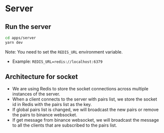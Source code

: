 # Server

## Run the server

```bash
cd apps/server
yarn dev
```

Note: You need to set the `REDIS_URL` environment variable.

- Example: `REDIS_URL=redis://localhost:6379`

## Architecture for socket

- We are using Redis to store the socket connections across multiple instances of the server.
- When a client connects to the server with pairs list, we store the socket id in Redis with the pairs list as the key.
- If global pairs list is changed, we will broadcast the new pairs or remove the pairs to binance websocket.
- If get message from binance websocket, we will broadcast the message to all the clients that are subscribed to the pairs list.
